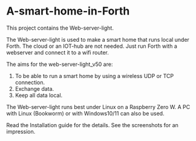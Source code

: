# A-smart-home-in-Forth

This project contains the Web-server-light.

The Web-server-light is used to make a smart home that runs local under Forth.
The cloud or an IOT-hub are not needed.
Just run Forth with a webserver and connect it to a wifi router.

The aims for the web-server-light_v50 are:
1. To be able to run a smart home by using a wireless UDP or TCP connection.
2. Exchange data.
3. Keep all data local.

The Web-server-light runs best under Linux on a Raspberry Zero W.
A PC with Linux (Bookworm) or with Windows10/11 can also be used.

Read the Installation guide for the details.
See the screenshots for an impression.



